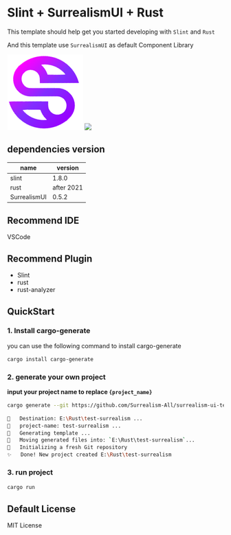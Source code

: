 # Slint + SurrealismUI + Rust

This template should help get you started developing with `Slint` and `Rust`

And this template use `SurrealismUI` as default Component Library

<img src="./ui/assets/surrealism.png">

<img src="https://github.com/Surrealism-All/SurrealismUI/blob/main/README/imgs/template.png">

## dependencies version

| name         | version    |
| ------------ | ---------- |
| slint        | 1.8.0      |
| rust         | after 2021 |
| SurrealismUI | 0.5.2      |

## Recommend IDE

VSCode

## Recommend Plugin

- Slint
- rust
- rust-analyzer

## QuickStart

### 1. Install cargo-generate

you can use the following command to install cargo-generate

```bash
cargo install cargo-generate
```

### 2. generate your own project

**input your project name to replace `{project_name}`**

```bash
cargo generate --git https://github.com/Surrealism-All/surrealism-ui-template.git --name {project_name}
```

```bash
🔧   Destination: E:\Rust\test-surrealism ...
🔧   project-name: test-surrealism ...
🔧   Generating template ...
🔧   Moving generated files into: `E:\Rust\test-surrealism`...
🔧   Initializing a fresh Git repository
✨   Done! New project created E:\Rust\test-surrealism
```

### 3. run project

```bash
cargo run
```

## Default License

MIT License